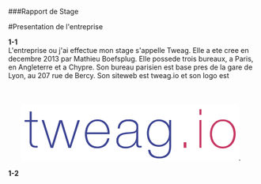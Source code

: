 ###Rapport de Stage  

#Presentation de l'entreprise  

**1-1**   
L'entreprise ou j'ai effectue mon stage s'appelle Tweag. Elle a ete cree en decembre 2013 par Mathieu Boefsplug. Elle possede trois bureaux, a Paris, en Angleterre et a Chypre. Son bureau parisien est base pres de la gare de Lyon, au 207 rue de Bercy.
Son siteweb est tweag.io et son logo est <img src="tweag.png" style="margin-top: 50px; margin-left: 25px">.

**1-2**  